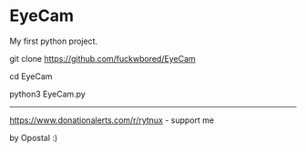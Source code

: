 # EyeCam
My first python project. 

git clone https://github.com/fuckwbored/EyeCam 

cd EyeCam

python3 EyeCam.py


-----------------------------------------------------


https://www.donationalerts.com/r/rytnux - support me

by Opostal :)
